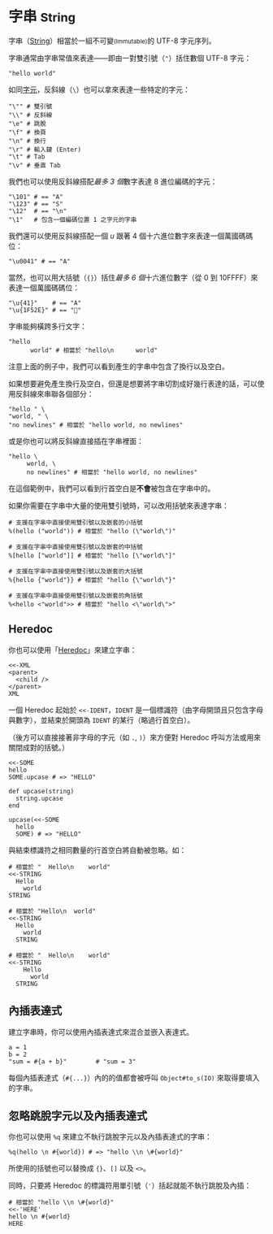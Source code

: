 # 字串 <small>String</small>

字串（[String](http://crystal-lang/api/String.html)）相當於一組不可變<small>(Immutable)</small>的 UTF-8 字元序列。

字串通常由字串常值來表達——即由一對雙引號（`"`）括住數個 UTF-8 字元：

```crystal
"hello world"
```

如同[字元](./char.md)，反斜線（`\`）也可以拿來表達一些特定的字元：

```crystal
"\"" # 雙引號
"\\" # 反斜線
"\e" # 跳脫
"\f" # 換頁
"\n" # 換行
"\r" # 輸入鍵 (Enter)
"\t" # Tab
"\v" # 垂直 Tab
```

我們也可以使用反斜線搭配*最多 3 個*數字表達 8 進位編碼的字元：

```crystal
"\101" # == "A"
"\123" # == "S"
"\12"  # == "\n"
"\1"   # 包含一個編碼位置 1 之字元的字串
```

我們還可以使用反斜線搭配一個 *u* 跟著 4 個十六進位數字來表達一個萬國碼碼位：

```crystal
"\u0041" # == "A"
```

當然，也可以用大括號（`{}`）括住*最多 6 個*十六進位數字（從 0 到 10FFFF）來表達一個萬國碼碼位：

```crystal
"\u{41}"    # == "A"
"\u{1F52E}" # == "🔮"
```

字串能夠橫跨多行文字：

```crystal
"hello
      world" # 相當於 "hello\n      world"
```

注意上面的例子中，我們可以看到產生的字串中包含了換行以及空白。

如果想要避免產生換行及空白，但還是想要將字串切割成好幾行表達的話，可以使用反斜線來串聯各個部分：

```crystal
"hello " \
"world, " \
"no newlines" # 相當於 "hello world, no newlines"
```

或是你也可以將反斜線直接插在字串裡面：

```crystal
"hello \
     world, \
     no newlines" # 相當於 "hello world, no newlines"
```

在這個範例中，我們可以看到行首空白是**不會**被包含在字串中的。

如果你需要在字串中大量的使用雙引號時，可以改用括號來表達字串：

```crystal
# 支援在字串中直接使用雙引號以及嵌套的小括號
%(hello ("world")) # 相當於 "hello (\"world\")"

# 支援在字串中直接使用雙引號以及嵌套的中括號
%[hello ["world"]] # 相當於 "hello [\"world\"]"

# 支援在字串中直接使用雙引號以及嵌套的大括號
%{hello {"world"}} # 相當於 "hello {\"world\"}"

# 支援在字串中直接使用雙引號以及嵌套的角括號
%<hello <"world">> # 相當於 "hello <\"world\">"
```

## Heredoc

你也可以使用「[Heredoc](https://zh.wikipedia.org/zh-tw/Here文檔)」來建立字串：

```crystal
<<-XML
<parent>
  <child />
</parent>
XML
```

一個 Heredoc 起始於 `<<-IDENT`，`IDENT` 是一個標識符（由字母開頭且只包含字母與數字），並結束於開頭為 `IDENT` 的某行（略過行首空白）。

（後方可以直接接著非字母的字元（如 `.`, `)`）來方便對 Heredoc 呼叫方法或用來關閉成對的括號。）

```crystal
<<-SOME
hello
SOME.upcase # => "HELLO"

def upcase(string)
  string.upcase
end

upcase(<<-SOME
  hello
  SOME) # => "HELLO"
```

與結束標識符之相同數量的行首空白將自動被忽略。如：

```crystal
# 相當於 "  Hello\n    world"
<<-STRING
  Hello
    world
STRING

# 相當於 "Hello\n  world"
<<-STRING
  Hello
    world
  STRING

# 相當於 "  Hello\n    world"
<<-STRING
    Hello
      world
  STRING
```

## 內插表達式

建立字串時，你可以使用內插表達式來混合並嵌入表達式。

```crystal
a = 1
b = 2
"sum = #{a + b}"        # "sum = 3"
```

每個內插表達式（`#{...}`）內的的值都會被呼叫 `Object#to_s(IO)` 來取得要填入的字串。

## 忽略跳脫字元以及內插表達式

你也可以使用 `%q` 來建立不執行跳脫字元以及內插表達式的字串：

```crystal
%q(hello \n #{world}) # => "hello \\n \#{world}"
```

所使用的括號也可以替換成 `{}`、`[]` 以及 `<>`。

同時，只要將 Heredoc 的標識符用單引號（`'`）括起就能不執行跳脫及內插：

```crystal
# 相當於 "hello \\n \#{world}"
<<-'HERE'
hello \n #{world}
HERE
```
